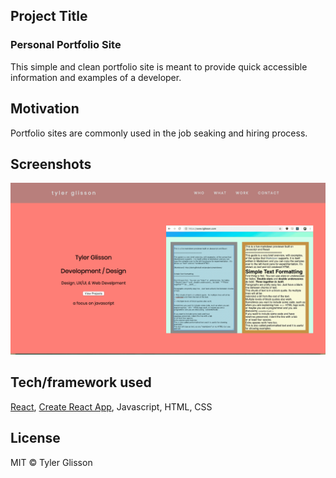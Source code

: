 ## Project Title
### Personal Portfolio Site
This simple and clean portfolio site is meant to provide quick accessible information and examples of a developer.

## Motivation
Portfolio sites are commonly used in the job seaking and hiring process.

## Screenshots
![Screenshot of Portfolio Site](https://raw.githubusercontent.com/TylerGlisson/portfolio3/master/img/Portfolio%20Screen.png)

## Tech/framework used
[React](https://github.com/facebook/react), [Create React App](https://github.com/facebook/create-react-app), Javascript, HTML, CSS


## License
MIT © Tyler Glisson
